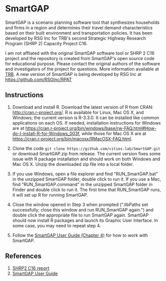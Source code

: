 # SmartGAP

SmartGAP is a scenario planning software tool that synthesizes households and firms in a region and determines their travel demand characteristics based on their built environment and transportation policies. It has been developed by RSG Inc for TRB's second Strategic Highway Research Program (SHRP 2) Capacity Project C16.

I am not affliated with the original SmartGAP software tool or SHRP 2 C16 project and the repository is created from SmartGAP's open source code for educational purpose. Please contact the original authors of the software and investigators of the project for questions. More information available at [TRB](http://www.trb.org/Main/Blurbs/168842.aspx). A new version of SmartGAP is being developed by RSG Inc at https://github.com/RSGInc/RPAT

## Instructions

1. Download and install R. Download the latest version of R from CRAN: http://cran.r-project.org/. R is available for Linux, Mac OS X, and Windows; the current version is R-3.3.0. It can be installed like common applications on each OS. If needed, installation instructions for Windows are at https://cran.r-project.org/bin/windows/base/rw-FAQ.html#How-do-I-install-R-for-Windows_003f, while those for Mac OS X are at https://cran.r-project.org/bin/macosx/RMacOSX-FAQ.html.

2. Clone the code `git clone https://github.com/cities-lab/SmartGAP.git` or download SmartGAP.zip from release. The current version fixes some issue with R package installation and should work on both Windows and Mac OS X. Unzip the downloaded zip file into a local folder.

3. If you use Windows, open a file explorer and find "RUN_SmartGAP.bat" in the unzipped SmartGAP folder, double click to run it.
If you use a Mac, find "RUN_SmartGAP.command" in the unzipped SmartGAP folder in Finder and double click to run it. The first time that RUN_SmartGAP runs, it will set up R for running SmartGAP.

4. Close the window opened in Step 3 when prompted (".libPaths set successfully; close this window and run RUN_SmartGAP again.") and double click the appropriate file to run SmartGAP again. SmartGAP should now install R packages and launch its Graphic User Interface. In some case, you may need to repeat step 4.

5. Follow the [SmartGAP User Guide (Chapter 4)](http://onlinepubs.trb.org/onlinepubs/shrp2/SHRP2prepubC16guide.pdf) for how to work with SmartGAP.


## References
1. [SHRP2 C16 report](http://onlinepubs.trb.org/onlinepubs/shrp2/SHRP2_S2-C16-RR-1.pdf)
2. [SmartGAP User Guide](http://onlinepubs.trb.org/onlinepubs/shrp2/SHRP2prepubC16guide.pdf)
